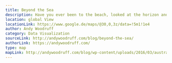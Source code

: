 ```yaml
---
title: Beyond the Sea
description: Have you ever been to the beach, looked at the horizon and wondered what lays on the other side of the ocean? This map visualizes what is located across the sea when looking straight out. While it is interesting to discover places you would not have guessed, the maps also illustrate the distortion and geographical interaction of map projections. 
location: global View
locationLink: https://www.google.de/maps/@30,0,3z/data=!5m1!1e4
author: Andy Woodruff
category: Data Visualization
sourceLink: http://andywoodruff.com/blog/beyond-the-sea/
authorLink: https://andywoodruff.com/
type: map
mapLink: http://andywoodruff.com/blog/wp-content/uploads/2016/03/australia.jpg
---
```

